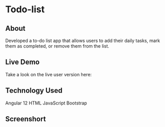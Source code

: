 # Todo-list



## About

Developed a to-do list app that allows users to add their daily tasks, mark them as completed, or remove them from the list.

## Live Demo

Take a look on the live user version here: 

## Technology Used

Angular 12
HTML
JavaScript
Bootstrap

## Screenshort


